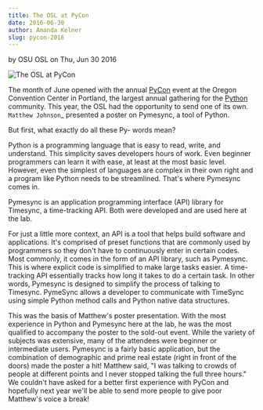 ```yaml
---
title: The OSL at PyCon
date: 2016-06-30
author: Amanda Kelner
slug: pycon-2016
---
```

by OSU OSL on Thu, Jun 30 2016

![The OSL at PyCon](/images/PyCon16-logo.png#blog)

The month of June opened with the annual [PyCon](https://us.pycon.org/2016/) event at the Oregon Convention
Center in Portland, the largest annual gathering for the [Python](https://www.python.org) community.
This year, the OSL had the opportunity to send one of its own. `Matthew
Johnson`_ presented a poster on Pymesync, a tool of Python.

But first, what exactly do all these Py- words mean?

Python is a programming language that is easy to read, write, and understand.
This simplicity saves developers hours of work. Even beginner programmers can
learn it with ease, at least at the most basic level. However, even the simplest
of languages are complex in their own right and a program like Python needs to
be streamlined. That's where Pymesync comes in.

Pymesync is an application programming interface (API) library for Timesync, a
time-tracking API. Both were developed and are used here at the lab.

For just a little more context, an API is a tool that helps build software and
applications. It's comprised of preset functions that are commonly used by
programmers so they don't have to continuously enter in certain codes. Most
commonly, it comes in the form of an API library, such as Pymesync. This is
where explicit code is simplified to make large tasks easier. A time-tracking
API essentially tracks how long it takes to do a certain task. In other words,
Pymesync is designed to simplify the process of talking to Timesync. PymeSync
allows a developer to communicate with TimeSync using simple Python method calls
and Python native data structures.

This was the basis of Matthew's poster presentation. With the most experience in
Python and Pymesync here at the lab, he was the most qualified to accompany the
poster to the sold-out event. While the variety of subjects was extensive, many
of the attendees were beginner or intermediate users. Pymesync is a fairly basic
application, but the combination of demographic and prime real estate (right in
front of the doors) made the poster a hit! Matthew said, "I was talking to
crowds of people at different points and I never stopped talking the full three
hours." We couldn't have asked for a better first experience with PyCon and
hopefully next year we'll be able to send more people to give poor Matthew's
voice a break!

